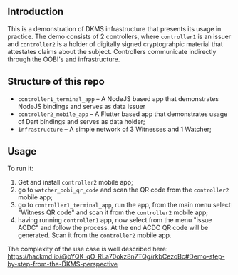 ## Introduction

This is a demonstration of DKMS infrastructure that presents its usage in practice. The demo consists of 2 controllers, where `controller1` is an issuer and `controller2` is a holder of digitally signed cryptograhpic material that attestates claims about the subject. Controllers communicate indirectly through the OOBI's and infrastructure.

## Structure of this repo

- `controller1_terminal_app` – A NodeJS based app that demonstrates NodeJS bindings and serves as data issuer
- `controller2_mobile_app` – A Flutter based app that demonstrates usage of Dart bindings and serves as data holder;
- `infrastructure` – A simple network of 3 Witnesses and 1 Watcher;

## Usage

To run it:
1. Get and install `controller2` mobile app;
2. go to `watcher_oobi_qr_code` and scan the QR code from the `controller2` mobile app;
3. go to `controller1_terminal_app`, run the app, from the main menu select "Witness QR code" and scan it from the `controller2` mobile app;
4. having running `controller1` app, now select from the menu "issue ACDC" and follow the process. At the end ACDC QR code will be generated. Scan it from the `controller2` mobile app.

The complexity of the use case is well described here: https://hackmd.io/@bYQK_qO_RLa70okz8n7TQg/rkbCezoBc#Demo-step-by-step-from-the-DKMS-perspective
